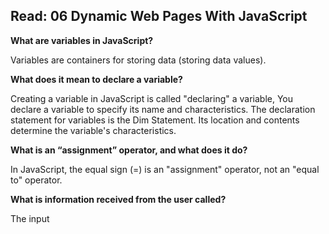 ## Read: 06 Dynamic Web Pages With JavaScript ##

**What are variables in JavaScript?**

Variables are containers for storing data (storing data values).

**What does it mean to declare a variable?**

Creating a variable in JavaScript is called "declaring" a variable, You declare a variable to specify its name and characteristics. The declaration statement for variables is the Dim Statement. Its location and contents determine the variable's characteristics.

**What is an “assignment” operator, and what does it do?**

In JavaScript, the equal sign (=) is an "assignment" operator, not an "equal to" operator.

**What is information received from the user called?**

The input

